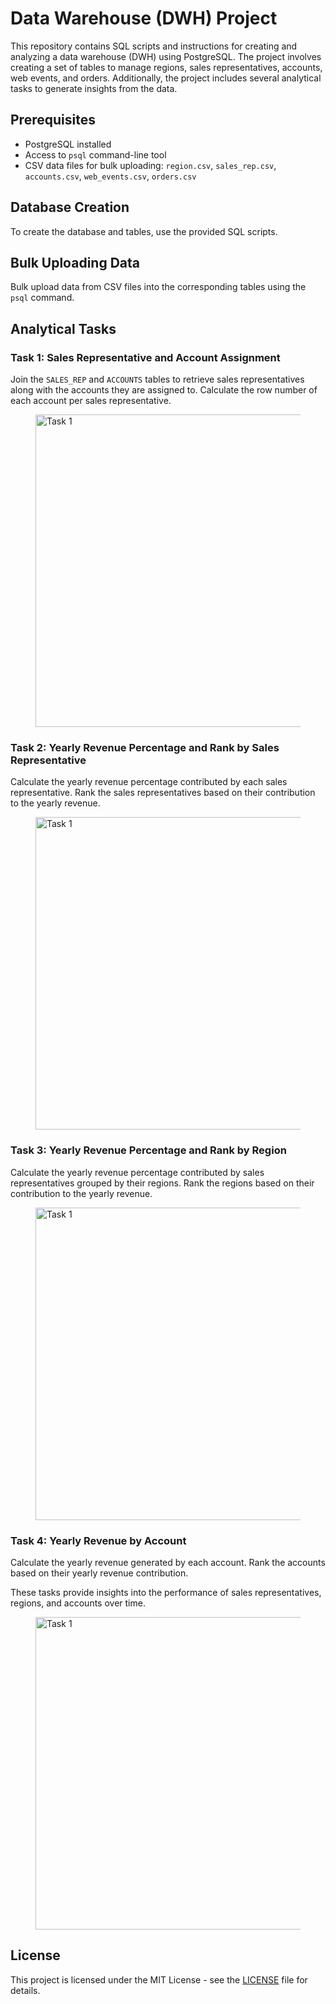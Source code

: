 # Data Warehouse (DWH) Project

This repository contains SQL scripts and instructions for creating and analyzing a data warehouse (DWH) using PostgreSQL. The project involves creating a set of tables to manage regions, sales representatives, accounts, web events, and orders. Additionally, the project includes several analytical tasks to generate insights from the data.

## Prerequisites

- PostgreSQL installed
- Access to `psql` command-line tool
- CSV data files for bulk uploading: `region.csv`, `sales_rep.csv`, `accounts.csv`, `web_events.csv`, `orders.csv`

## Database Creation

To create the database and tables, use the provided SQL scripts.

## Bulk Uploading Data

Bulk upload data from CSV files into the corresponding tables using the `psql` command.

## Analytical Tasks

### Task 1: Sales Representative and Account Assignment

Join the `SALES_REP` and `ACCOUNTS` tables to retrieve sales representatives along with the accounts they are assigned to. Calculate the row number of each account per sales representative.

<figure>
  <img src="https://github.com/rohanshrma25/SQL_DatabaseCreation/assets/143126097/206722a5-e168-49ba-a006-f68368a71900" alt="Task 1" style="width:500px">
</figure>  

### Task 2: Yearly Revenue Percentage and Rank by Sales Representative

Calculate the yearly revenue percentage contributed by each sales representative. Rank the sales representatives based on their contribution to the yearly revenue.

<figure>
  <img src="https://github.com/rohanshrma25/SQL_DatabaseCreation/assets/143126097/ddc15d2f-a99b-43c7-86d6-8b7b4b8246b4" alt="Task 1" style="width:500px">
</figure>  


### Task 3: Yearly Revenue Percentage and Rank by Region

Calculate the yearly revenue percentage contributed by sales representatives grouped by their regions. Rank the regions based on their contribution to the yearly revenue.

<figure>
  <img src="https://github.com/rohanshrma25/SQL_DatabaseCreation/assets/143126097/62f0944d-0df8-444a-bf23-dc580a4fce03" alt="Task 1" style="width:500px">
</figure>

### Task 4: Yearly Revenue by Account

Calculate the yearly revenue generated by each account. Rank the accounts based on their yearly revenue contribution.

These tasks provide insights into the performance of sales representatives, regions, and accounts over time.

<figure>
  <img src="https://github.com/rohanshrma25/SQL_DatabaseCreation/assets/143126097/64b1dc17-6dbf-46e0-b67e-1c0485135c69" alt="Task 1" style="width:500px">
</figure>  

## License

This project is licensed under the MIT License - see the [LICENSE](LICENSE) file for details.
